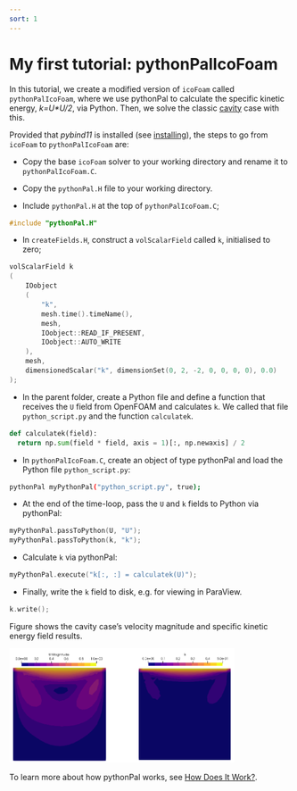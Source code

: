 ```yaml
---
sort: 1
---
```


# My first tutorial: pythonPalIcoFoam


In this tutorial, we create a modified version of `icoFoam` called `pythonPalIcoFoam`, where we use pythonPal to calculate the specific kinetic energy, _k=U*U/2_, via Python. Then, we solve the classic [cavity](https://doc.cfd.direct/openfoam/user-guide-v6/cavity) case with this.

Provided that _pybind11_ is installed (see [installing](/preliminaries/installingPybind.html#installing-pybind11)), the steps to go from `icoFoam` to `pythonPalIcoFoam` are:

- Copy the base `icoFoam` solver to your working directory and rename it to `pythonPalIcoFoam.C`.

- Copy the `pythonPal.H` file to your working directory.

- Include `pythonPal.H` at the top of `pythonPalIcoFoam.C`;

```C
#include "pythonPal.H"
```

- In `createFields.H`, construct a `volScalarField` called `k`, initialised to zero;

```C
volScalarField k
(
    IOobject
    (
        "k",
        mesh.time().timeName(),
        mesh,
        IOobject::READ_IF_PRESENT,
        IOobject::AUTO_WRITE
    ),
    mesh,
    dimensionedScalar("k", dimensionSet(0, 2, -2, 0, 0, 0, 0), 0.0)
);
```

- In the parent folder, create a Python file and define a function that receives the `U` field from OpenFOAM and calculates `k`. We called that file `python_script.py` and the function `calculatek`.

```Python
def calculatek(field):
  return np.sum(field * field, axis = 1)[:, np.newaxis] / 2
```

- In `pythonPalIcoFoam.C`, create an object of type pythonPal and load the Python file `python_script.py`:

```bash
pythonPal myPythonPal("python_script.py", true);
```

- At the end of the time-loop, pass the `U` and `k` fields to Python via pythonPal:

```C
myPythonPal.passToPython(U, "U");
myPythonPal.passToPython(k, "k");
```

- Calculate `k` via pythonPal:

```C
myPythonPal.execute("k[:, :] = calculatek(U)");
```

- Finally, write the `k` field to disk, e.g. for viewing in ParaView.

```C
k.write();
```

Figure shows the cavity case’s velocity magnitude and specific kinetic energy field results.

<img src="/images/pythonPalResult.PNG" alt="cavity case's results" width="80%" >

To learn more about how pythonPal works, see [How Does It Work?](../howDoesItWork/runningPythoninOpenFOAMwithpybind11.md).
